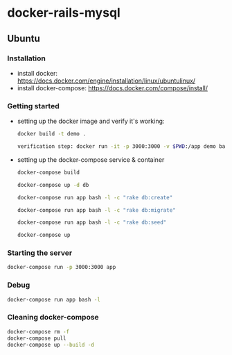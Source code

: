 # docker-rails-mysql

## Ubuntu 

### Installation
  - install docker: https://docs.docker.com/engine/installation/linux/ubuntulinux/
  - install docker-compose: https://docs.docker.com/compose/install/

### Getting started
  - setting up the docker image and verify it's working:
    ```sh
    docker build -t demo .
    
    verification step: docker run -it -p 3000:3000 -v $PWD:/app demo bash -l
    ```
  - setting up the docker-compose service & container
    ```sh
    docker-compose build
    
    docker-compose up -d db

    docker-compose run app bash -l -c "rake db:create"
    
    docker-compose run app bash -l -c "rake db:migrate"

    docker-compose run app bash -l -c "rake db:seed"
    
    docker-compose up
    ```

### Starting the server
  ```sh
  docker-compose run -p 3000:3000 app
  ```

### Debug
  ```sh
  docker-compose run app bash -l
  ```

### Cleaning docker-compose
  ```sh
  docker-compose rm -f
  docker-compose pull
  docker-compose up --build -d
  ```
